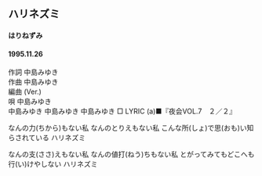 ## ハリネズミ
#### はりねずみ
#### 1995.11.26

作詞     中島みゆき　　　　　   
作曲      中島みゆき  　　　   
編曲 (Ver.) 　　　　　    
唄     中島みゆき    
中島みゆき   中島みゆき       中島みゆき
□ LYRIC (a)■『夜会VOL.7　２／２』

なんの力(ちから)もない私
なんのとりえもない私
こんな所(しょ)で思(おも)い知らされている
ハリネズミ

なんの支(ささ)えもない私
なんの値打(ねう)ちもない私
とがってみてもどこへも行(い)けやしない
ハリネズミ